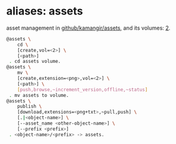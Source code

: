 # aliases: assets

asset management in [github/kamangir/assets](https://github.com/kamangir/assets), and its volumes: [2](https://github.com/kamangir/assets2).

```bash
@assets \
	cd \
	[create,vol=<2>] \
	[<path>]
 . cd assets volume.
@assets \
	mv \
	[create,extension=<png>,vol=<2>] \
	[<path>] \
	[push,browse,~increment_version,offline,~status]
 . mv assets to volume.
@assets \
	publish \
	[download,extensions=<png+txt>,~pull,push] \
	[.|<object-name>] \
	[--asset_name <other-object-name>] \
	[--prefix <prefix>]
 . <object-name>/<prefix> -> assets.
```
